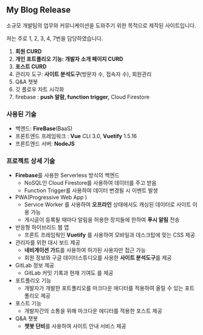 ## My Blog Release

소규모 개발팀의 업무와 커뮤니케이션을 도와주기 위한 목적으로 제작된 사이트입니다.

저는 주로 1, 2, 3, 4, 7번을 담당하였습니다.

1. **회원 CURD**
2. **개인 포트폴리오 기능: 개발자 소개 페이지 CURD**
3. **포스트 CURD**
4. 관리자 도구: **사이트 분석도구**(방문자 수, 접속자 수), 회원관리
5.  Q&A 챗봇
6. 깃 플로우 차트 시각화
7. firebase : **push 알람, function trigger,** Cloud Firestore

### 사용된 기술

- 백엔드: **FireBase**(BaaS)
- 프론트엔드 프레임워크 : **Vue** CLI 3.0, **Vuetify** 1.5.16 
- 프론트엔드 서버: **NodeJS**

### 프로젝트 상세 기술

- **Firebase**를 사용한 Serverless 방식의 백엔드
  - NoSQL인 Cloud Firestore를 사용하여 데이터를 주고 받음
  - Function Trigger를 사용하여 데이터 변경될 시 이벤트 발생
- PWA(Progressive Web App )
  - Service Worker 를 사용하여 **오프라인** 상태에서도 캐싱된 데이터로 사이트 이용 가능
  - 게시글이 등록될 때마다 알림을 허용한 장치들에 한하여 **푸시 알림** 전송
- 반응형 하이브리드 웹 앱
  - 프론트 프레임웍인 **Vuetify** 를 사용하여 모바일과 데스크탑에 맞는 CSS 제공
- 관리자를 위한 대시 보드 제공
  - **네비게이션 가드**를 사용하여 허가된 사용자만 접근 가능
  - 회원 정보와 구글 데이터스튜디오를 사용한 **사이트 분석도구**를 제공
- GitLab 정보 제공
  - GitLab 커밋 기록과 현재 기여도 를 제공
- 포트폴리오 기능
  - 개발자가 개발한 포트폴리오를 마크다운 에디터를 적용하여 올릴 수 있는 포트폴리오 제공
- 포스트 기능
  - 개발자간의 소통을 위해 마크다운 에디터를 적용한 포스트 제공
- Q&A 챗봇
  - **챗봇 단비**를 사용하여 사이트 안내 서비스 제공
